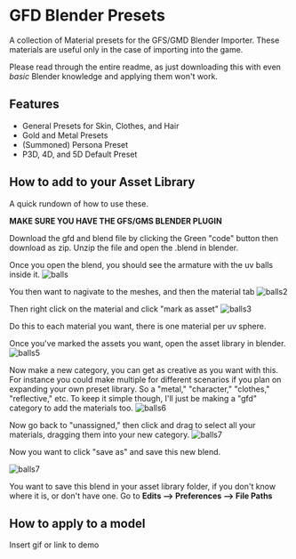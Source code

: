 
# GFD Blender Presets

A collection of Material presets for the GFS/GMD Blender Importer. These materials are useful only in the case of importing into the game. 

Please read through the entire readme, as just downloading this with even *basic* Blender knowledge and applying them won't work. 




## Features

- General Presets for Skin, Clothes, and Hair
- Gold and Metal Presets
- (Summoned) Persona Preset
- P3D, 4D, and 5D Default Preset


## How to add to your Asset Library

A quick rundown of how to use these. 

**MAKE SURE YOU HAVE THE GFS/GMS BLENDER PLUGIN**

Download the gfd and blend file by clicking the Green "code" button then download as zip. Unzip the file and open the .blend in blender. 

Once you open the blend, you should see the armature with the uv balls inside it. 
![balls](https://media.discordapp.net/attachments/831687902824103977/1085116347178045480/Screenshot_370.png?width=1274&height=676)

You then want to nagivate to the meshes, and then the material tab
![balls2](https://media.discordapp.net/attachments/831687902824103977/1085117081378377788/Screenshot_371.png?width=1276&height=676)

Then right click on the material and click "mark as asset"
![balls3](https://media.discordapp.net/attachments/831687902824103977/1085117081101537320/Screenshot_372.png)

Do this to each material you want, there is one material per uv sphere. 

Once you've marked the assets you want, open the asset library in blender. 
![balls5](https://media.discordapp.net/attachments/831687902824103977/1085118054968602744/Screenshot_373.png?width=1440&height=438)

Now make a new category, you can get as creative as you want with this. For instance you could make multiple for different scenarios if you plan on expanding your own preset library. So a "metal," "character," "clothes," "reflective," etc. To keep it simple though, I'll just be making a "gfd" category to add the materials too. 
![balls6](https://media.discordapp.net/attachments/831687902824103977/1085118054796632084/Screenshot_374.png)

Now go back to "unassigned," then click and drag to select all your materials, dragging them into your new category. 
![balls7](https://media.discordapp.net/attachments/831687902824103977/1085118054603698206/Screenshot_375.png?width=1440&height=379)

Now you want to click "save as" and save this new blend. 

![balls7](https://media.discordapp.net/attachments/831687902824103977/1085118054289113118/Screenshot_376.png)

You want to save this blend in your asset library folder, if you don't know where it is, or don't have one. Go to **Edits --> Preferences --> File Paths**


## How to apply to a model

Insert gif or link to demo

